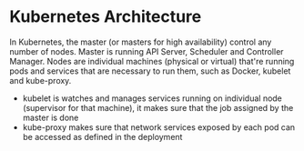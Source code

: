 # Kubernetes Architecture

In Kubernetes, the master (or masters for high availability) control any number of nodes. Master is running API Server, Scheduler and Controller Manager. Nodes are individual machines (physical or virtual) that're running pods and services that are necessary to run them, such as Docker, kubelet and kube-proxy.

*  kubelet is watches and manages services running on individual node (supervisor for that machine), it makes sure that the job assigned by the master is done
*  kube-proxy makes sure that network services exposed by each pod can be accessed as defined in the deployment

